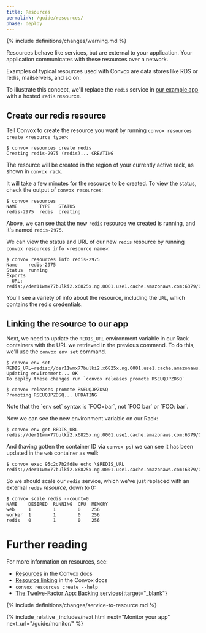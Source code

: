 ```yaml
---
title: Resources
permalink: /guide/resources/
phase: deploy
---
```


{% include definitions/changes/warning.md %}

Resources behave like services, but are external to your application. Your application communicates with these resources over a network.

Examples of typical resources used with Convox are data stores like RDS or redis, mailservers, and so on.

To illustrate this concept, we'll replace the `redis` service in [our example app](https://github.com/convox-examples/convox-guide/) with a hosted `redis` resource.

## Create our redis resource

Tell Convox to create the resource you want by running `convox resources create <resource type>`:

```
$ convox resources create redis 
Creating redis-2975 (redis)... CREATING
```

The resource will be created in the region of your currently active rack, as shown in `convox rack`.

It will take a few minutes for the resource to be created. To view the status, check the output of `convox resources`:

```
$ convox resources
NAME        TYPE   STATUS
redis-2975  redis  creating
```

Above, we can see that the new `redis` resource we created is running, and it's named `redis-2975`.

We can view the status and URL of our new `redis` resource by running `convox resources info <resource name>`:

```
$ convox resources info redis-2975
Name    redis-2975
Status  running
Exports
  URL: redis://der11wmx77bulki2.x6825x.ng.0001.use1.cache.amazonaws.com:6379/0

```

You'll see a variety of info about the resource, including the `URL`, which contains the redis credentials.


## Linking the resource to our app

Next, we need to update the `REDIS_URL` environment variable in our Rack containers with the URL we retrieved in the previous command. To do this, we'll use the `convox env set` command.

```
$ convox env set REDIS_URL=redis://der11wmx77bulki2.x6825x.ng.0001.use1.cache.amazonaws.com:6379/0
Updating environment... OK
To deploy these changes run `convox releases promote RSEUQJPZDSQ`

$ convox releases promote RSEUQJPZDSQ
Promoting RSEUQJPZDSQ... UPDATING
```

<div class="alert alert-info" markdown="1">
Note that the `env set` syntax is `FOO=bar`, not `FOO bar` or `FOO: bar`.
</div>

Now we can see the new environment variable on our Rack:

```
$ convox env get REDIS_URL
redis://der11wmx77bulki2.x6825x.ng.0001.use1.cache.amazonaws.com:6379/0
```

And (having gotten the container ID via `convox ps`) we can see it has been updated in the `web` container as well:

```
$ convox exec 95c2c7b2fd8e echo \$REDIS_URL
redis://der11wmx77bulki2.x6825x.ng.0001.use1.cache.amazonaws.com:6379/0
```

So we should scale our `redis` service, which we've just replaced with an external `redis` _resource_, down to 0:

```
$ convox scale redis --count=0
NAME    DESIRED  RUNNING  CPU  MEMORY
web     1        1        0    256
worker  1        1        0    256
redis   0        1        0    256
```


# Further reading

For more information on resources, see:

* [Resources](/guide/resources/) in the Convox docs
* [Resource linking](https://convox.com/docs/syslog#resource-linking) in the Convox docs
* `convox resources create --help`
* [The Twelve-Factor App: Backing services](https://12factor.net/backing-services){:target="_blank"}

{% include definitions/changes/service-to-resource.md %}

{% include_relative _includes/next.html
  next="Monitor your app"
  next_url="/guide/monitor/"
%}
